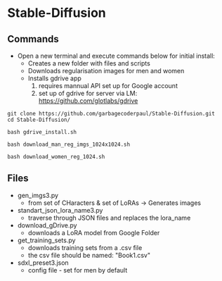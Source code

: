 # Stable-Diffusion

## Commands
* Open a new terminal and execute commands below for initial install:
  * Creates a new folder with files and scripts
  * Downloads regularisation images for men and women
  * Installs gdrive app 
    1. requires mannual API set up for Google account
    2. set up of gdrive for server via LM: https://github.com/glotlabs/gdrive
```
git clone https://github.com/garbagecoderpaul/Stable-Diffusion.git
cd Stable-Diffusion/

bash gdrive_install.sh

bash download_man_reg_imgs_1024x1024.sh

bash download_women_reg_1024.sh

```

## Files
* gen_imgs3.py
  * from set of CHaracters & set of LoRAs -> Generates images
* standart_json_lora_name3.py
  * traverse through JSON files and replaces the lora_name
* download_gDrive.py
  * downloads a LoRA model from Google Folder
* get_training_sets.py
  * downloads training sets from a .csv file
  * the csv file should be named: "Book1.csv"
* sdxl_preset3.json
  * config file - set for men by default
  



